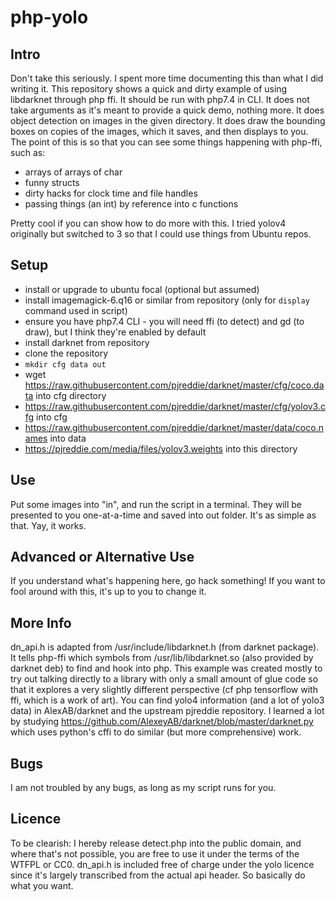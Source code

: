 php-yolo
========

Intro
-----
Don't take this seriously. I spent more time documenting this than what I did writing it.
This repository shows a quick and dirty example of using libdarknet through php ffi.
It should be run with php7.4 in CLI. It does not take arguments as it's meant to provide a quick demo, nothing more.
It does object detection on images in the given directory.
It does draw the bounding boxes on copies of the images, which it saves, and then displays to you.
The point of this is so that you can see some things happening with php-ffi, such as:
 - arrays of arrays of char
 - funny structs
 - dirty hacks for clock time and file handles
 - passing things (an int) by reference into c functions


Pretty cool if you can show how to do more with this. I tried yolov4 originally but switched to 3 so that I could use things from Ubuntu repos.

Setup
-------
- install or upgrade to ubuntu focal (optional but assumed)
- install imagemagick-6.q16 or similar from repository (only for `display` command used in script)
- ensure you have php7.4 CLI - you will need ffi (to detect) and gd (to draw), but I think they're enabled by default
- install darknet from repository
- clone the repository
- `mkdir cfg data out`
- wget https://raw.githubusercontent.com/pjreddie/darknet/master/cfg/coco.data into cfg directory
- https://raw.githubusercontent.com/pjreddie/darknet/master/cfg/yolov3.cfg into cfg
- https://raw.githubusercontent.com/pjreddie/darknet/master/data/coco.names into data
- https://pjreddie.com/media/files/yolov3.weights into this directory

Use
---
Put some images into "in", and run the script in a terminal. They will be presented to you one-at-a-time and saved into out folder. It's as simple as that. Yay, it works.

Advanced or Alternative Use
---------------------------
If you understand what's happening here, go hack something! If you want to fool around with this, it's up to you to change it.

More Info
---------
dn_api.h is adapted from /usr/include/libdarknet.h (from darknet package). It tells php-ffi which symbols from /usr/lib/libdarknet.so (also provided by darknet deb) to find and hook into php.
This example was created mostly to try out talking directly to a library with only a small amount of glue code so that it explores a very slightly different perspective (cf php tensorflow with ffi, which is a work of art).
You can find yolo4 information (and a lot of yolo3 data) in AlexAB/darknet and the upstream pjreddie repository. I learned a lot by studying https://github.com/AlexeyAB/darknet/blob/master/darknet.py which uses python's cffi to do similar (but more comprehensive) work.

Bugs
----
I am not troubled by any bugs, as long as my script runs for you.

Licence
-------
To be clearish: I hereby release detect.php into the public domain, and where that's not possible, you are free to use it under the terms of the WTFPL or CC0. dn_api.h is included free of charge under the yolo licence since it's largely transcribed from the actual api header. So basically do what you want.
